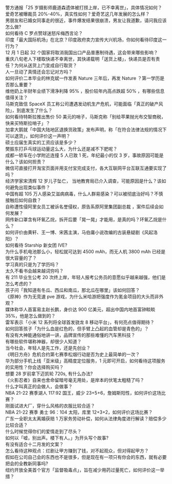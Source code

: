 警方通报「25 岁摄影师鹿道森遗体被打捞上岸，已不幸离世」，具体情况如何？  
爱奇艺被曝裁员 20%-40%，真实性如何？爱奇艺这几年发展的怎么样？  
男朋友和已婚女同事走的很近，事件爆发结果很崩溃，男友让我道歉，请问我应该怎么做?  
如何看待 C 罗点赞球迷怒斥梅西言论？  
印度「最大国际机场」在北京？印度政府卖力宣传大兴机场，你如何看待印度这一行为？  
12 月 1 日起 32 个国家将取消我国出口产品普惠制待遇，这会带来哪些影响？  
重庆八旬老人下楼取快递不幸离世，其快递载明「送货上楼」，快递员是否有责任？为何从送货上门变成自行取货？  
人一旦动了真情还会忘记对方吗？  
如何评价二本毕业的林克斌一作发表 Nature 三年后，再发 Nature ？第一学历是否那么重要？  
维他奶上半财年业绩下滑净利降 95% ，股价较年内高点跌超 50% ，有哪些信息值得关注？  
马斯克致信 SpaceX 员工称公司遭遇发动机生产危机，可能面临「真正的破产风险」，到底发生了什么？  
如何看待特斯拉推出售价 50 美元的哨子，马斯克称「别给苹果抛光布交智商税，快来买特斯拉哨子」？  
加拿大鹅就「中国大陆地区退换货政策」发布声明，称「在符合法律法规的情况下可以退货」，如何评价这一声明？  
硕士应届生真实的工资应该是多少？  
樊振东打乒乓球运动量这么大，为什么还是减不下肥呢？  
成都一轿车在小学附近连撞 5 人已致 1 死，年纪最小的仅 3 岁，事故原因可能是什么？该如何担责？  
微信可直接打开淘宝页面并用支付宝完成支付，各大互联网平台互联互通要实现了吗？  
经济学家宋清辉 12 岁儿子坠亡， 当地教育局已介入调查，可能原因是什么？该如何避免出现类似事件？  
中国有超 105 万人感染艾滋病病毒，什么人群易感染？可以被彻底治好吗？不慎接触后如何自救？  
自称遭性侵阿里女员工被诉名誉侵权，原告系原阿里集团副总裁 ，案件后续会如何发展？  
网传新口罩含有环氧乙烷，拆开后要「晃一晃」才能用，是真的吗？环氧乙烷是什么？  
如何评价由黄轩、王一博、宋茜主演，马伯庸小说改编的古装悬疑剧《风起洛阳》？  
如何看待 Starship 新女团 IVE?  
为什么手机电池那么小，轻松就可达到 4500 mAh，而无人机 3800 mAh 已经是很大容量的了？  
学习真的只是为了学历吗？  
太久不看书会越来越词穷吗？  
有 211 毕业生公考 20 次终上岸，年轻人报考公务员的意愿似乎越来越强，他们是怎么考虑的？  
孩子问「我知道有冬瓜、西瓜和南瓜，那北瓜在哪里」该如何回答？  
《原神》作为无竞速 pve 游戏，为什么米哈游把强度作为氪金项目的大头而非外观？  
媒体称华人首富易主赵长鹏，身价达 900 亿美元，超出中国内地首富钟睒睒 35%，他是怎么做到的？  
雷军表示「小米 12 系列将全球首发骁龙 8 移动平台」，有何亮点值得期待？  
如何回答孩子「为什么血是红色的，但手臂上凸起的血管却是青色的」？  
有没有大神能通俗地讲一讲，品牌宣传的那些难懂的汽车黑科技？  
有哪些软件堪称神器，却很少人知道？  
当今社会，年轻人是先工作，还是先创业？  
《明日方舟》危机合约第七赛季松烟行动是否为史上最简单的一次？  
华为部分手机上线「亚米级」高精度定位服务，1 元即可开启，如何看待这项服务的实用性？你会选择购买吗？  
想要 28 岁前拿下迈凯轮 720s, 有什么办法?  
《火影忍者》自来也舍命留暗号毫无用处，是岸本的伏笔太粗糙了吗？  
什么才叫真正的会做人，会做事？  
NBA 21-22 赛季湖人 117:92 国王，威少 23+5+6，詹姆斯阳性，如何评价这场比赛？  
刚面试进大厂，穿什么风格的衣服比较合适？  
NBA 21-22 赛季 勇士 96：104 太阳，库里 12+3+2，如何评价这场比赛？  
广东一全职太太离婚获赔 1 万家务劳动补偿，​如何从法律角度进行解读？赔偿多少比较合适？  
什么时候觉得你们的爱情走到了尽头？  
如何以「嘘，别出声。楼下有人。」为开头写个故事?  
有没有适合十二月发的文案？  
怎么看待这种观点：烂剧让甲方赚到了钱，对不起观众，但对得起甲方？  
假如在公司自己会的东西也不是很多，但是现在有一项只有你会的东西，就有必要把会的全教新同事吗?  
纽约开放全美首个官方「监督吸毒点」，旨在减少用药过量死亡，如何评价这一举措？  

